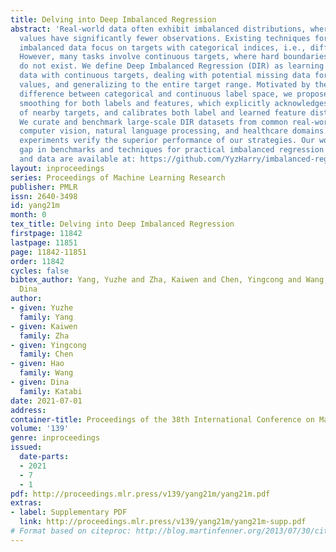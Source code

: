 ```yaml
---
title: Delving into Deep Imbalanced Regression
abstract: 'Real-world data often exhibit imbalanced distributions, where certain target
  values have significantly fewer observations. Existing techniques for dealing with
  imbalanced data focus on targets with categorical indices, i.e., different classes.
  However, many tasks involve continuous targets, where hard boundaries between classes
  do not exist. We define Deep Imbalanced Regression (DIR) as learning from such imbalanced
  data with continuous targets, dealing with potential missing data for certain target
  values, and generalizing to the entire target range. Motivated by the intrinsic
  difference between categorical and continuous label space, we propose distribution
  smoothing for both labels and features, which explicitly acknowledges the effects
  of nearby targets, and calibrates both label and learned feature distributions.
  We curate and benchmark large-scale DIR datasets from common real-world tasks in
  computer vision, natural language processing, and healthcare domains. Extensive
  experiments verify the superior performance of our strategies. Our work fills the
  gap in benchmarks and techniques for practical imbalanced regression problems. Code
  and data are available at: https://github.com/YyzHarry/imbalanced-regression.'
layout: inproceedings
series: Proceedings of Machine Learning Research
publisher: PMLR
issn: 2640-3498
id: yang21m
month: 0
tex_title: Delving into Deep Imbalanced Regression
firstpage: 11842
lastpage: 11851
page: 11842-11851
order: 11842
cycles: false
bibtex_author: Yang, Yuzhe and Zha, Kaiwen and Chen, Yingcong and Wang, Hao and Katabi,
  Dina
author:
- given: Yuzhe
  family: Yang
- given: Kaiwen
  family: Zha
- given: Yingcong
  family: Chen
- given: Hao
  family: Wang
- given: Dina
  family: Katabi
date: 2021-07-01
address:
container-title: Proceedings of the 38th International Conference on Machine Learning
volume: '139'
genre: inproceedings
issued:
  date-parts:
  - 2021
  - 7
  - 1
pdf: http://proceedings.mlr.press/v139/yang21m/yang21m.pdf
extras:
- label: Supplementary PDF
  link: http://proceedings.mlr.press/v139/yang21m/yang21m-supp.pdf
# Format based on citeproc: http://blog.martinfenner.org/2013/07/30/citeproc-yaml-for-bibliographies/
---
```

